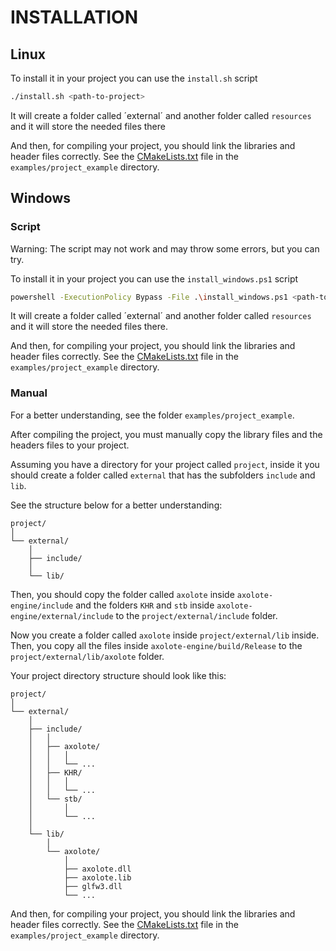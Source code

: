 # INSTALLATION

## Linux

To install it in your project you can use the `install.sh` script
```bash
./install.sh <path-to-project>
```

It will create a folder called ´external´ and another folder called `resources`
and it will store the needed files there

And then, for compiling your project, you should link the libraries and header files correctly. See the
[CMakeLists.txt](examples/project_example/CMakeLists.txt) file in the `examples/project_example`
directory.

## Windows

### Script

Warning: The script may not work and may throw some errors, but you can try.

To install it in your project you can use the `install_windows.ps1` script
```bash
powershell -ExecutionPolicy Bypass -File .\install_windows.ps1 <path-to-install>
```

It will create a folder called ´external´ and another folder called `resources`
and it will store the needed files there.

And then, for compiling your project, you should link the libraries and header files correctly. See the
[CMakeLists.txt](examples/project_example/CMakeLists.txt) file in the `examples/project_example`
directory.

### Manual

For a better understanding, see the folder `examples/project_example`.

After compiling the project, you must manually copy the library files and the
headers files to your project.

Assuming you have a directory for your project called `project`, inside it you
should create a folder called `external` that has the subfolders `include` and `lib`.

See the structure below for a better understanding:
```
project/
│
└── external/
    │
    ├── include/
    │
    └── lib/
```

Then, you should copy the folder called `axolote` inside `axolote-engine/include`
and the folders `KHR` and `stb` inside `axolote-engine/external/include` to the
`project/external/include` folder.

Now you create a folder called `axolote` inside `project/external/lib` inside.
Then, you copy all the files inside
`axolote-engine/build/Release` to the `project/external/lib/axolote` folder.

Your project directory structure should look like this:
```
project/
│
└── external/
    │
    ├── include/
    │   │
    │   ├── axolote/
    │   │   │
    │   │   └── ...
    │   ├── KHR/
    │   │   │
    │   │   └── ...
    │   └── stb/
    │       │
    │       └── ...
    │
    └── lib/
        │
        └── axolote/
            │
            ├── axolote.dll
            ├── axolote.lib
            ├── glfw3.dll
            └── ...
```

And then, for compiling your project, you should link the libraries and header files correctly. See the
[CMakeLists.txt](examples/project_example/CMakeLists.txt) file in the `examples/project_example`
directory.
